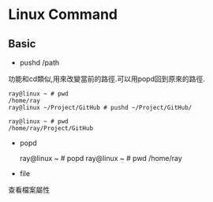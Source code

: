 Linux Command
=============
Basic
-----
* pushd /path

功能和cd類似,用來改變當前的路徑.可以用popd回到原來的路徑.	

	
	ray@linux ~ # pwd
	/home/ray
	ray@linux ~/Project/GitHub # pushd ~/Project/GitHub/

	ray@linux ~ # pwd
	/home/ray/Project/GitHub
* popd
	
	ray@linux ~ # popd
	ray@linux ~ # pwd
	/home/ray

* file

查看檔案屬性




